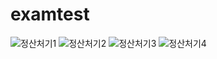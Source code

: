 # examtest


![정산처기1](https://user-images.githubusercontent.com/69234252/90485207-30d4df80-e172-11ea-86ae-9196553b32fe.png)
![정산처기2](https://user-images.githubusercontent.com/69234252/90485888-1b13ea00-e173-11ea-8039-5f6887495868.png)
![정산처기3](https://user-images.githubusercontent.com/69234252/90485210-316d7600-e172-11ea-93d9-0fe1dcd49ad2.png)
![정산처기4](https://user-images.githubusercontent.com/69234252/90485203-2fa3b280-e172-11ea-8dbc-1614eaff602f.png)
